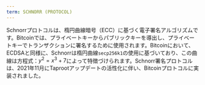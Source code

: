 ```yaml
---
term: SCHNORR (PROTOCOL)
---
```


Schnorrプロトコルは、楕円曲線暗号（ECC）に基づく電子署名アルゴリズムです。Bitcoinでは、プライベートキーからパブリックキーを導出し、プライベートキーでトランザクションに署名するために使用されます。Bitcoinにおいて、ECDSAと同様に、Schnorrは楕円曲線`secp256k1`の使用に基づいており、この曲線は方程式：$y^2 = x^3 + 7$によって特徴づけられます。Schnorr署名プロトコルは、2021年11月にTaprootアップデートの活性化に伴い、Bitcoinプロトコルに実装されました。